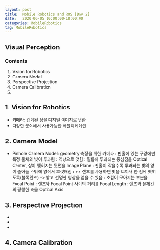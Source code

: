 ```yaml
---
layout: post
title:  Mobile Robotics and ROS [Day 2]
date:   2020-06-05 10:00:00-18:00:00
categories: MobileRobotics
tag: MobileRobotics
---
```


## Visual Perception
### Contents
1. Vision for Robotics
2. Camera Model
3. Perspective Projection
4. Camera Calibration
5. 

## 1. Vision for Robotics
- 카메라: 캡처된 상을 디지털 이미지로 변환
- 다양한 분야에서 사용가능한 어플리케이션

## 2. Camera Model
- Pinhole Camera Model: geometry 측정을 위한 카메라
  : 핀홀에 있는 구멍에만 특정 물체의 빛이 투과됨
  : 역상으로 맺힘
  : 필름에 투과되는 중심점을 Optical Center, 상이 맺혀지는 뒷면을 Image Plane
  : 핀홀이 작을수록 투과되는 빛의 양이 줄어들 수밖에 없어서 흐릿해짐
  : >> 렌즈를 사용하면 빛을 모아서 한 점에 맺히도록(볼록렌즈) -> 밝고 선명한 영상을 얻을 수 있음
  : 초점이 모아지는 부분을 Focal Point
  : 렌즈와 Focal Point 사이의 거리를 Focal Length
  : 렌즈와 물체간의 평행한 축을 Optical Axis
  
## 3. Perspective Projection
- 
- 
- 


## 4. Camera Calibration
